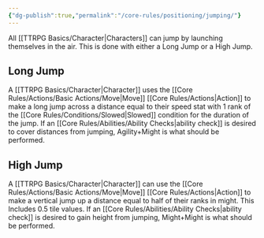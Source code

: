 ```yaml
---
{"dg-publish":true,"permalink":"/core-rules/positioning/jumping/"}
---
```


All [[TTRPG Basics/Character\|Characters]] can jump by launching themselves in the air. This is done with either a Long Jump or a High Jump.

## Long Jump
A [[TTRPG Basics/Character\|Character]] uses the [[Core Rules/Actions/Basic Actions/Move\|Move]] [[Core Rules/Actions\|Action]] to make a long jump across a distance equal to their speed stat with 1 rank of the [[Core Rules/Conditions/Slowed\|Slowed]] condition for the duration of the jump. If an [[Core Rules/Abilities/Ability Checks\|ability check]] is desired to cover distances from jumping, Agility+Might is what should be performed.

## High Jump
A [[TTRPG Basics/Character\|Character]] can use the [[Core Rules/Actions/Basic Actions/Move\|Move]] [[Core Rules/Actions\|Action]] to make a vertical jump up a distance equal to half of their ranks in might. This Includes 0.5 tile values. If an [[Core Rules/Abilities/Ability Checks\|ability check]] is desired to gain height from jumping, Might+Might is what should be performed.